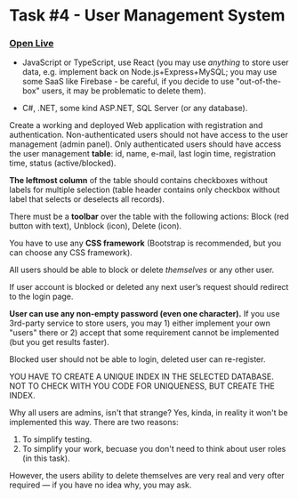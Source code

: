 # Task #4 - User Management System

### [Open Live](https://itransition-task-4-brown.vercel.app/login)

- JavaScript or TypeScript, use React (you may use _anything_ to store user data, e.g. implement back on Node.js+Express+MySQL; you may use some SaaS like Firebase - be careful, if you decide to use "out-of-the-box" users, it may be problematic to delete them).

- C#, .NET, some kind ASP.NET, SQL Server (or any database).

Create a working and deployed Web application with registration and authentication.
Non-authenticated users should not have access to the user management (admin panel).
Only authenticated users should have access the user management **table**: id, name, e-mail, last login time, registration time, status (active/blocked).

**The leftmost column** of the table should contains checkboxes without labels for multiple selection (table header contains only checkbox without label that selects or deselects all records).

There must be a **toolbar** over the table with the following actions: Block (red button with text), Unblock (icon), Delete (icon).

You have to use any **CSS framework** (Bootstrap is recommended, but you can choose any CSS framework).

All users should be able to block or delete _themselves_ or any other user.

If user account is blocked or deleted any next user’s request should redirect to the login page.

**User can use any non-empty password (even one character).** If you use 3rd-party service to store users, you may 1) either implement your own "users" there or 2) accept that some requirement cannot be implemented (but you get results faster).

Blocked user should not be able to login, deleted user can re-register.

YOU HAVE TO CREATE A UNIQUE INDEX IN THE SELECTED DATABASE. NOT TO CHECK WITH YOU CODE FOR UNIQUENESS, BUT CREATE THE INDEX.

Why all users are admins, isn't that strange? Yes, kinda, in reality it won't be implemented this way. There are two reasons:

1. To simplify testing.
2. To simplify your work, becuase you don't need to think about user roles (in this task).

However, the users ability to delete themselves are very real and very ofter required — if you have no idea why, you may ask.
